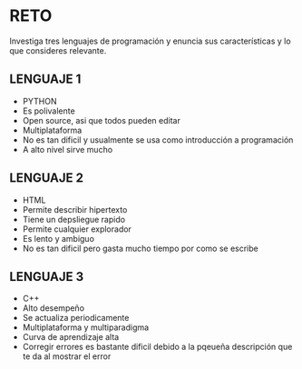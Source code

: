 # RETO
Investiga tres lenguajes de programación y enuncia sus características y lo que consideres relevante.

## LENGUAJE 1

* PYTHON
* Es polivalente
* Open source, asi que todos pueden editar
* Multiplataforma
* No es tan dificil y usualmente se usa como introducción a programación
* A alto nivel sirve mucho

## LENGUAJE 2

* HTML
* Permite describir hipertexto
* Tiene un depsliegue rapido
* Permite cualquier explorador
* Es lento y ambiguo
* No es tan dificil pero gasta mucho tiempo por como se escribe

## LENGUAJE 3

* C++
* Alto desempeño
* Se actualiza periodicamente
* Multiplataforma y multiparadigma
* Curva de aprendizaje alta
* Corregir errores es bastante dificil debido a la pqeueña descripción que te da al mostrar el error
